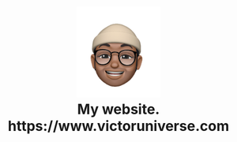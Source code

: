 <h1 align="center">
     <br>
        <a href="https://www.victoruniverse.com"><img src="https://raw.githubusercontent.com/cs50victor/personalwebsite/master/src/images/face.png" alt="my logo" width="170"></a>
    <br>
     My website.
    <br>
     https://www.victoruniverse.com
</h1>